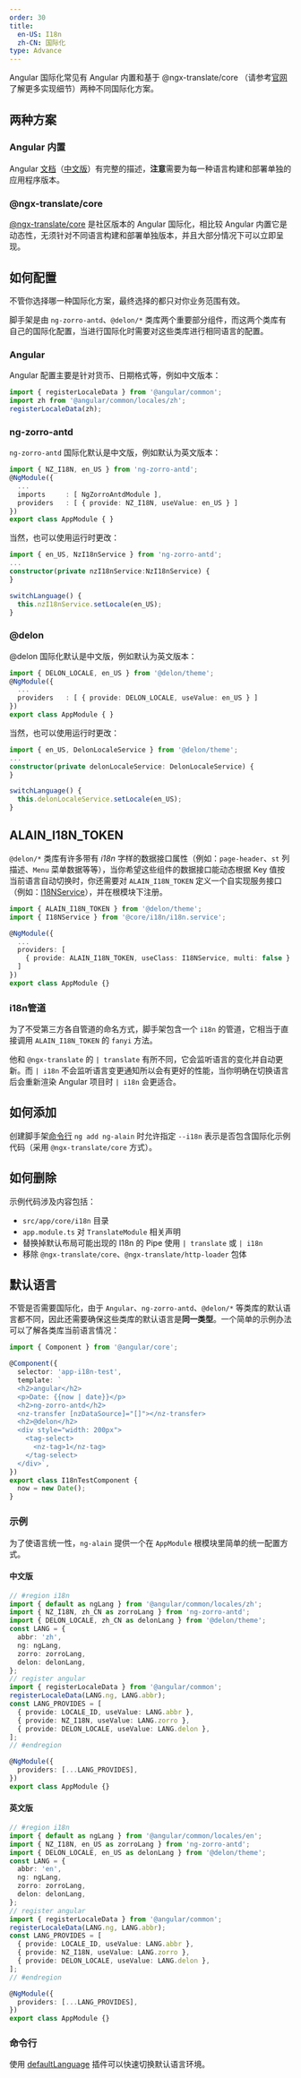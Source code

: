 ```yaml
---
order: 30
title:
  en-US: I18n
  zh-CN: 国际化
type: Advance
---
```


Angular 国际化常见有 Angular 内置和基于 @ngx-translate/core （请参考[官网](https://github.com/ngx-translate/core)了解更多实现细节）两种不同国际化方案。

## 两种方案

### Angular 内置

Angular [文档](https://angular.io/guide/i18n)（[中文版](https://angular.cn/guide/i18n)）有完整的描述，**注意**需要为每一种语言构建和部署单独的应用程序版本。

### @ngx-translate/core

[@ngx-translate/core](https://github.com/ngx-translate/core) 是社区版本的 Angular 国际化，相比较 Angular 内置它是动态性，无须针对不同语言构建和部署单独版本，并且大部分情况下可以立即呈现。

## 如何配置

不管你选择哪一种国际化方案，最终选择的都只对你业务范围有效。

脚手架是由 `ng-zorro-antd`、`@delon/*` 类库两个重要部分组件，而这两个类库有自己的国际化配置，当进行国际化时需要对这些类库进行相同语言的配置。

### Angular

Angular 配置主要是针对货币、日期格式等，例如中文版本：

```ts
import { registerLocaleData } from '@angular/common';
import zh from '@angular/common/locales/zh';
registerLocaleData(zh);
```

### ng-zorro-antd

`ng-zorro-antd` 国际化默认是中文版，例如默认为英文版本：

```ts
import { NZ_I18N, en_US } from 'ng-zorro-antd';
@NgModule({
  ...
  imports     : [ NgZorroAntdModule ],
  providers   : [ { provide: NZ_I18N, useValue: en_US } ]
})
export class AppModule { }
```

当然，也可以使用运行时更改：

```ts
import { en_US, NzI18nService } from 'ng-zorro-antd';
...
constructor(private nzI18nService:NzI18nService) {
}

switchLanguage() {
  this.nzI18nService.setLocale(en_US);
}
```

### @delon

@delon 国际化默认是中文版，例如默认为英文版本：

```ts
import { DELON_LOCALE, en_US } from '@delon/theme';
@NgModule({
  ...
  providers   : [ { provide: DELON_LOCALE, useValue: en_US } ]
})
export class AppModule { }
```

当然，也可以使用运行时更改：

```ts
import { en_US, DelonLocaleService } from '@delon/theme';
...
constructor(private delonLocaleService: DelonLocaleService) {
}

switchLanguage() {
  this.delonLocaleService.setLocale(en_US);
}
```

## ALAIN_I18N_TOKEN

`@delon/*` 类库有许多带有 _i18n_ 字样的数据接口属性（例如：`page-header`、`st` 列描述、`Menu` 菜单数据等等），当你希望这些组件的数据接口能动态根据 Key 值按当前语言自动切换时，你还需要对 `ALAIN_I18N_TOKEN` 定义一个自实现服务接口（例如：[I18NService](https://github.com/ng-alain/ng-alain/blob/master/src/app/core/i18n/i18n.service.ts)），并在根模块下注册。

```ts
import { ALAIN_I18N_TOKEN } from '@delon/theme';
import { I18NService } from '@core/i18n/i18n.service';

@NgModule({
  ...
  providers: [
    { provide: ALAIN_I18N_TOKEN, useClass: I18NService, multi: false }
  ]
})
export class AppModule {}
```

### i18n管道

为了不受第三方各自管道的命名方式，脚手架包含一个 `i18n` 的管道，它相当于直接调用 `ALAIN_I18N_TOKEN` 的 `fanyi` 方法。

他和 `@ngx-translate` 的 `| translate` 有所不同，它会监听语言的变化并自动更新。而 `| i18n` 不会监听语言变更通知所以会有更好的性能，当你明确在切换语言后会重新渲染 Angular 项目时 `| i18n` 会更适合。

## 如何添加

创建脚手架[命令行](/cli/add) `ng add ng-alain` 时允许指定 `--i18n` 表示是否包含国际化示例代码（采用 `@ngx-translate/core` 方式）。

## 如何删除

示例代码涉及内容包括：

- `src/app/core/i18n` 目录
- `app.module.ts` 对 `TranslateModule` 相关声明
- 替换掉默认布局可能出现的 I18n 的 Pipe 使用 `| translate` 或 `| i18n`
- 移除 `@ngx-translate/core`、`@ngx-translate/http-loader` 包体

## 默认语言

不管是否需要国际化，由于 `Angular`、`ng-zorro-antd`、`@delon/*` 等类库的默认语言都不同，因此还需要确保这些类库的默认语言是**同一类型**。一个简单的示例办法可以了解各类库当前语言情况：

```ts
import { Component } from '@angular/core';

@Component({
  selector: 'app-i18n-test',
  template: `
  <h2>angular</h2>
  <p>Date: {{now | date}}</p>
  <h2>ng-zorro-antd</h2>
  <nz-transfer [nzDataSource]="[]"></nz-transfer>
  <h2>@delon</h2>
  <div style="width: 200px">
    <tag-select>
      <nz-tag>1</nz-tag>
    </tag-select>
  </div>`,
})
export class I18nTestComponent {
  now = new Date();
}
```

### 示例

为了使语言统一性，`ng-alain` 提供一个在 `AppModule` 根模块里简单的统一配置方式。

#### 中文版

```ts
// #region i18n
import { default as ngLang } from '@angular/common/locales/zh';
import { NZ_I18N, zh_CN as zorroLang } from 'ng-zorro-antd';
import { DELON_LOCALE, zh_CN as delonLang } from '@delon/theme';
const LANG = {
  abbr: 'zh',
  ng: ngLang,
  zorro: zorroLang,
  delon: delonLang,
};
// register angular
import { registerLocaleData } from '@angular/common';
registerLocaleData(LANG.ng, LANG.abbr);
const LANG_PROVIDES = [
  { provide: LOCALE_ID, useValue: LANG.abbr },
  { provide: NZ_I18N, useValue: LANG.zorro },
  { provide: DELON_LOCALE, useValue: LANG.delon },
];
// #endregion

@NgModule({
  providers: [...LANG_PROVIDES],
})
export class AppModule {}
```

#### 英文版

```ts
// #region i18n
import { default as ngLang } from '@angular/common/locales/en';
import { NZ_I18N, en_US as zorroLang } from 'ng-zorro-antd';
import { DELON_LOCALE, en_US as delonLang } from '@delon/theme';
const LANG = {
  abbr: 'en',
  ng: ngLang,
  zorro: zorroLang,
  delon: delonLang,
};
// register angular
import { registerLocaleData } from '@angular/common';
registerLocaleData(LANG.ng, LANG.abbr);
const LANG_PROVIDES = [
  { provide: LOCALE_ID, useValue: LANG.abbr },
  { provide: NZ_I18N, useValue: LANG.zorro },
  { provide: DELON_LOCALE, useValue: LANG.delon },
];
// #endregion

@NgModule({
  providers: [...LANG_PROVIDES],
})
export class AppModule {}
```

### 命令行

使用 [defaultLanguage](/cli/plugin/zh#defaultLanguage) 插件可以快速切换默认语言环境。
